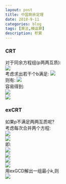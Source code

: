 ```yaml
---
layout: post
title: 中国剩余定理
date: 2018-9-11
categories: blog
tags: [算法,模运算]
description: 积累
---
```


### CRT
对于同余方程组(p两两互质):  
<img src="http://latex.codecogs.com/gif.latex?\left\{\begin{aligned}x\equiv a_1\;(mod\;p_1)\\x\equiv a_2\;(mod\;p_2)\\...\\x\equiv a_n\;(mod\;p_n)\end{aligned}\right"/>  
考虑求出若干个b满足:
<img src="http://latex.codecogs.com/gif.latex?b_i\equiv a_i\;(mod\;p_i)\;and\;b_i\equiv 0\;(mod\;p_j)"/>  
则有:
<img src="http://latex.codecogs.com/gif.latex?x\equiv \sum_{i=1}^nb_i\;(mod\;\prod_{i=1}^np_i)"/>  
容易得到:  
<img src="http://latex.codecogs.com/gif.latex?m_i=(\prod_{i=1}^np_i)/p_i"/>  
<img src="http://latex.codecogs.com/gif.latex?\Rightarrow\;b_i=a_i*m_i*inv(m_i,p_i)"/>  

### exCRT
如果p不满足两两互质呢?  
考虑每次合并两个方程:  
<img src="http://latex.codecogs.com/gif.latex?x\equiv a_1\;(mod\;p_1)"/>  
<img src="http://latex.codecogs.com/gif.latex?x\equiv a_2\;(mod\;p_2)"/>  
即:  
<img src="http://latex.codecogs.com/gif.latex?x=a_1+k_1*p_1"/>  
<img src="http://latex.codecogs.com/gif.latex?x=a_2+k_2*p_2"/>  
<img src="http://latex.codecogs.com/gif.latex?\therefore a_1+k_1*p_1=a_2+k_2*p_2"/>  
<img src="http://latex.codecogs.com/gif.latex?\therefore k_1*p_1-k_2*p_1=a_2-a_1"/>  
用exGCD解出一组最小k,则  
<img src="http://latex.codecogs.com/gif.latex?x\equiv a_1+k_1*p_1\;(mod\;lcm(p_1,p_2))"/>  
